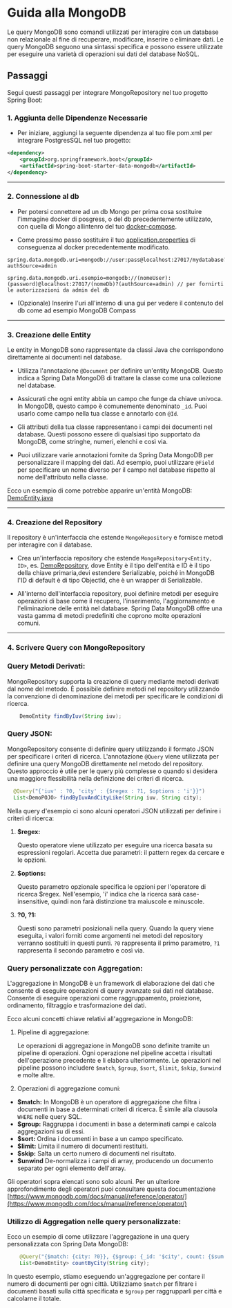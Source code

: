 # Guida alla MongoDB
Le query MongoDB sono comandi utilizzati per interagire con un database non relazionale al fine di recuperare, modificare, inserire o eliminare dati. Le query MongoDB seguono una sintassi specifica e possono essere utilizzate per eseguire una varietà di operazioni sui dati del database NoSQL.

## Passaggi
Segui questi passaggi per integrare MongoRepository nel tuo progetto Spring Boot:

### 1. Aggiunta delle Dipendenze Necessarie

- Per iniziare, aggiungi la seguente dipendenza al tuo file pom.xml per integrare PostgresSQL nel tuo progetto:

```xml
<dependency>
    <groupId>org.springframework.boot</groupId>
    <artifactId>spring-boot-starter-data-mongodb</artifactId>
</dependency>
```
***

### 2. Connessione al db

- Per potersi connettere ad un db Mongo per prima cosa sostituire l'immagine docker di posgress, o del db precedentemente utilizzato, con quella di Mongo allintenro del tuo [docker-compose](..%2F..%2Fdocker-compose.yaml).

 - Come prossimo  passo sostituire il tuo [application.properties](..%2F..%2Fsrc%2Fmain%2Fresources%2Fapplication.properties) di conseguenza al docker precedentemente modificato.
```properties
spring.data.mongodb.uri=mongodb://user:pass@localhost:27017/mydatabase?authSource=admin

spring.data.mongodb.uri.esempio=mongodb://(nomeUser):(password)@localhost:27017/(nomeDb)?(authSource=admin) // per fornirti le autorizzazioni da admin del db
```
- (Opzionale) Inserire l'uri all'interno di una gui per vedere il contenuto del db come ad esempio MongoDB Compass 
***

### 3. Creazione delle Entity

Le entity in MongoDB sono rappresentate da classi Java che corrispondono direttamente ai documenti nel database.

- Utilizza l'annotazione `@Document` per definire un'entity MongoDB. Questo indica a Spring Data MongoDB di trattare la classe come una collezione nel database.


- Assicurati che ogni entity abbia un campo che funge da chiave univoca. In MongoDB, questo campo è comunemente denominato `_id`. Puoi usarlo come campo nella tua classe e annotarlo con `@Id`.


- Gli attributi della tua classe rappresentano i campi dei documenti nel database. Questi possono essere di qualsiasi tipo supportato da MongoDB, come stringhe, numeri, elenchi e così via.

- Puoi utilizzare varie annotazioni fornite da Spring Data MongoDB per personalizzare il mapping dei dati. Ad esempio, puoi utilizzare `@Field` per specificare un nome diverso per il campo nel database rispetto al nome dell'attributo nella classe.

Ecco un esempio di come potrebbe apparire un'entità MongoDB: [DemoEntity.java](..%2F..%2Fsrc%2Fmain%2Fjava%2Fit%2Fkrisopea%2Fspringcors%2Frepository%2Fmodel%2FDemoEntity.java)
***

### 4. Creazione del Repository

Il repository è un'interfaccia che estende `MongoRepository` e fornisce metodi per interagire con il database.

- Crea un'interfaccia repository che estende `MongoRepository<Entity, ID>`, es. [DemoRepository](..%2F..%2Fsrc%2Fmain%2Fjava%2Fit%2Fkrisopea%2Fspringcors%2Frepository%2FDemoRepository.java), dove Entity è il tipo dell'entità e ID è il tipo della chiave primaria,devi estendere Serializable, poiché in MongoDB l'ID di default è di tipo ObjectId, che è un wrapper di Serializable.


- All'interno dell'interfaccia repository, puoi definire metodi per eseguire operazioni di base come il recupero, l'inserimento, l'aggiornamento e l'eliminazione delle entità nel database. Spring Data MongoDB offre una vasta gamma di metodi predefiniti che coprono molte operazioni comuni.
***

### 4. Scrivere Query con MongoRepository

### Query Metodi Derivati:

MongoRepository supporta la creazione di query mediante metodi derivati dal nome del metodo. È possibile definire metodi nel repository utilizzando la convenzione di denominazione dei metodi per specificare le condizioni di ricerca.

```java
    DemoEntity findByIuv(String iuv);
```

### Query JSON:
MongoRepository consente di definire query utilizzando il formato JSON per specificare i criteri di ricerca. L'annotazione `@Query` viene utilizzata per definire una query MongoDB direttamente nel metodo del repository. Questo approccio è utile per le query più complesse o quando si desidera una maggiore flessibilità nella definizione dei criteri di ricerca.

```java
  @Query("{'iuv' : ?0, 'city' : {$regex : ?1, $options : 'i'}}")
  List<DemoPOJO> findByIuvAndCityLike(String iuv, String city);

```
Nella query d'esempio ci sono alcuni operatori JSON utilizzati per definire i criteri di ricerca:

1. **$regex:**

   Questo operatore viene utilizzato per eseguire una ricerca basata su espressioni regolari. Accetta due parametri: il pattern regex da cercare e le opzioni.

2. **$options:**

   Questo parametro opzionale specifica le opzioni per l'operatore di ricerca $regex. Nell'esempio, 'i' indica che la ricerca sarà case-insensitive, quindi non farà distinzione tra maiuscole e minuscole.

3. **?0, ?1:**

   Questi sono parametri posizionali nella query. Quando la query viene eseguita, i valori forniti come argomenti nei metodi del repository verranno sostituiti in questi punti. `?0` rappresenta il primo parametro, `?1` rappresenta il secondo parametro e così via.

### Query personalizzate con Aggregation:

  L'aggregazione in MongoDB è un framework di elaborazione dei dati che consente di eseguire operazioni di query avanzate sui dati nel database. Consente di eseguire operazioni come raggruppamento, proiezione, ordinamento, filtraggio e trasformazione dei dati.


  Ecco alcuni concetti chiave relativi all'aggregazione in MongoDB:

1. Pipeline di aggregazione: 

    Le operazioni di aggregazione in MongoDB sono definite tramite un pipeline di operazioni. Ogni operazione nel pipeline accetta i risultati dell'operazione precedente e li elabora ulteriormente. Le operazioni nel pipeline possono includere `$match`, `$group`, `$sort`, `$limit`, `$skip`, `$unwind` e molte altre.

2. Operazioni di aggregazione comuni:
- **$match:** In MongoDB è un operatore di aggregazione che filtra i documenti in base a determinati criteri di ricerca. È simile alla clausola `WHERE` nelle query SQL.
- **$group:** Raggruppa i documenti in base a determinati campi e calcola aggregazioni su di essi.
- **$sort:** Ordina i documenti in base a un campo specificato.
- **$limit:** Limita il numero di documenti restituiti.
- **$skip:** Salta un certo numero di documenti nel risultato.
- **$unwind** De-normalizza i campi di array, producendo un documento separato per ogni elemento dell'array.


Gli operatori sopra elencati sono solo alcuni. Per un ulteriore approfondimento degli operatori puoi consultare questa documentazione [https://www.mongodb.com/docs/manual/reference/operator/](https://www.mongodb.com/docs/manual/reference/operator/)

### Utilizzo di Aggregation nelle query personalizzate:

Ecco un esempio di come utilizzare l'aggregazione in una query personalizzata con Spring Data MongoDB:

```java
    @Query("{$match: {city: ?0}}, {$group: {_id: '$city', count: {$sum: 1}}")
    List<DemoEntity> countByCity(String city);
```
In questo esempio, stiamo eseguendo un'aggregazione per contare il numero di documenti per ogni città. Utilizziamo `$match` per filtrare i documenti basati sulla città specificata e `$group` per raggrupparli per città e calcolarne il totale.
